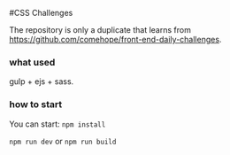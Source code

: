 #CSS Challenges

The repository is only a duplicate that learns from https://github.com/comehope/front-end-daily-challenges.

### what used

gulp + ejs + sass.

### how to start
You can start: 
`npm install`

`npm run dev`
or
`npm run build`